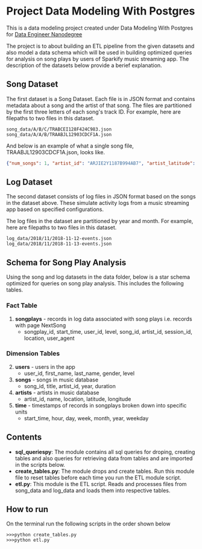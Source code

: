 # Project Data Modeling With Postgres
This is a data modeling project created under Data Modeling With Postgres for [Data Engineer Nanodegree](https://www.udacity.com/course/data-engineer-nanodegree--nd027)

The project is to about building an ETL pipeline from the given datasets and also model a data schema which will be used in building optimized queries for analysis
on song plays by users of Sparkify music streaming app. The description of the datasets below provide a berief explanation.

## Song Dataset
The first dataset is a Song Dataset. Each file is in JSON format and contains metadata about a song and the artist of that song. The files are partitioned by the first three letters of each song's track ID. For example, here are filepaths to two files in this dataset.

```
song_data/A/B/C/TRABCEI128F424C983.json
song_data/A/A/B/TRAABJL12903CDCF1A.json
```

And below is an example of what a single song file, TRAABJL12903CDCF1A.json, looks like.

```json
{"num_songs": 1, "artist_id": "ARJIE2Y1187B994AB7", "artist_latitude": null, "artist_longitude": null, "artist_location": "", "artist_name": "Line Renaud", "song_id": "SOUPIRU12A6D4FA1E1", "title": "Der Kleine Dompfaff", "duration": 152.92036, "year": 0}
```

## Log Dataset
The second dataset consists of log files in JSON format based on the songs in the dataset above. These simulate activity logs from a music streaming app based on specified configurations.

The log files in the dataset are partitioned by year and month. For example, here are filepaths to two files in this dataset.

```
log_data/2018/11/2018-11-12-events.json
log_data/2018/11/2018-11-13-events.json
```

## Schema for Song Play Analysis
Using the song and log datasets in the data folder, below is a star schema optimized for queries on song play analysis. This includes the following tables.

### Fact Table
1. **songplays** - records in log data associated with song plays i.e. records with page NextSong
    - songplay_id, start_time, user_id, level, song_id, artist_id, session_id, location, user_agent

### Dimension Tables
2. **users** - users in the app
    - user_id, first_name, last_name, gender, level
3. **songs** - songs in music database
    - song_id, title, artist_id, year, duration
4. **artists** - artists in music database
    - artist_id, name, location, latitude, longitude
5. **time** - timestamps of records in songplays broken down into specific units
    - start_time, hour, day, week, month, year, weekday


## Contents

- **sql_queriespy**: The module contains all sql queries for droping, creating tables and also queries for retrieving data from tables and are imported in the scripts below.
- **create_tables.py**: The module drops and create tables. Run this module file to reset tables before each time you run the ETL module script.
- **etl.py**: This module is the ETL script. Reads and processes files from song_data and log_data and loads them into respective tables.

## How to run
On the terminal run the following scripts in the order shown below

```
>>>python create_tables.py
>>>python etl.py
```
